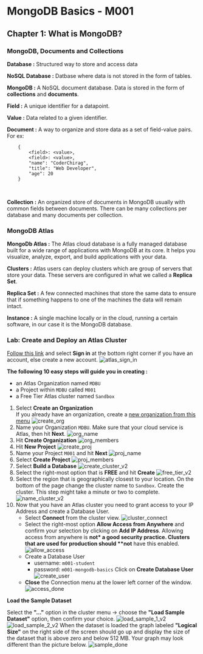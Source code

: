 # MongoDB Basics - M001

## Chapter 1: What is MongoDB?

### MongoDB, Documents and Collections

**Database :** Structured way to store and access data
<br>

**NoSQL Database :** Datbase where data is not stored in the form of tables.
<br>

**MongoDB :** A NoSQL document database. Data is stored in the form of **collections** and **documents**.
<br>

**Field :** A unique identifier for a datapoint.
<br>

**Value :** Data related to a given identifier.
<br>

**Document :** A way to organize and store data as a set of field-value pairs. For ex:

```
    {
        <field>: <value>,
        <field>: <value>,
        "name": "CoderChirag",
        "title": "Web Developer",
        "age": 20
    }
```

<br>

**Collection :** An organized store of documents in MongoDB usually with common fields between documents. There can be many collections per database and many documents per collection.

### MongoDB Atlas

**MongoDb Atlas :** The Atlas cloud database is a fully managed database built for a wide range of applications with MongoDB at its core.
It helps you visualize, analyze, export, and build applications with your data.
<br>

**Clusters :** Atlas users can deploy clusters which are group of servers that store your data. These servers are configured in what we called a **Replica Set**.
<br>

**Replica Set :** A few connected machines that store the same data to ensure that if something happens to one of the machines the data will remain intact.
<br>

**Instance :** A single machine locally or in the cloud, running a certain software, in our case it is the MongoDB database.

### Lab: Create and Deploy an Atlas Cluster

[Follow this link](https://www.mongodb.com/university-signup) and select **Sign in** at the bottom right corner if you have an account, else create a new account.
![atlas_sign_in](./assets/atlas_sign_in.png)
<br>

**The following 10 easy steps will guide you in creating :**

-   an Atlas Organization named `MDBU`
-   a Project within `MDBU` called `M001`
-   a Free Tier Atlas cluster named `Sandbox`

1. Select **Create an Organization**<br>If you already have an organization, create a [new organization from this menu](https://cloud.mongodb.com/v2#/preferences/organizations)
   ![create_org](./assets/create_org.png)
2. Name your Organization `MDBU`. Make sure that your cloud service is Atlas, then hit **Next**.
   ![org_name](./assets/org_name.png)
3. Hit **Create Organization**
   ![org_members](./assets/org_members.png)
4. Hit **New Project**
   ![create_proj](./assets/create_proj.png)
5. Name your Project `M001` and hit **Next**
   ![proj_name](./assets/proj_name.png)
6. Select **Create Project**
   ![proj_members](./assets/proj_members.png)
7. Select **Build a Database**
   ![create_cluster_v2](./assets/create_cluster_v2.png)
8. Select the right-most option that is **FREE** and hit **Create**
   ![free_tier_v2](./assets/free_tier_v2.png)
9. Select the region that is geographically closest to your location. On the bottom of the page change the cluster name to `Sandbox`. Create the cluster. This step might take a minute or two to complete.
   ![name_cluster_v2](./assets/name_cluster_v2.png)
10. Now that you have an Atlas cluster you need to grant access to your IP Address and create a Database User.
    - Select **Connect** from the cluster view.
      ![cluster_connect](./assets/cluster_connect.png)
    - Select the right-most option **Allow Access from Anywhere** and confirm your selection by clicking on **Add IP Address**. Allowing access from anywhere is **not\* a good security practice. Clusters that are used for production should \*\*not** have this enabled.
      ![allow_access](./assets/allow_access.png)
    - Create a Database User
        - username: `m001-student`
        - password: `m001-mongodb-basics`
          Click on **Create Database User**
          ![create_user](./assets/create_user.png)
    - **Close** the Connection menu at the lower left corner of the window.
      ![access_done](./assets/access_done.png)

**Load the Sample Dataset**
<br>

Select the **"…"** option in the cluster menu -> choose the **"Load Sample Dataset"** option, then confirm your choice.
![load_sample_1_v2](./assets/load_sample_1_v2.png)
![load_sample_2_v2](./assets/load_sample_2_v2.png)
When the dataset is loaded the graph labeled **"Logical Size"** on the right side of the screen should go up and display the size of the dataset that is above zero and below 512 MB. Your graph may look different than the picture below.
![sample_done](./assets/sample_done.png)
